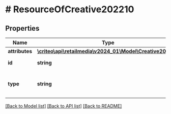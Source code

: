# # ResourceOfCreative202210

## Properties

Name | Type | Description | Notes
------------ | ------------- | ------------- | -------------
**attributes** | [**\criteo\api\retailmedia\v2024_01\Model\Creative202210**](Creative202210.md) |  | [optional]
**id** | **string** | Id of the entity | [optional]
**type** | **string** | Canonical type name of the entity | [optional]

[[Back to Model list]](../../README.md#models) [[Back to API list]](../../README.md#endpoints) [[Back to README]](../../README.md)
